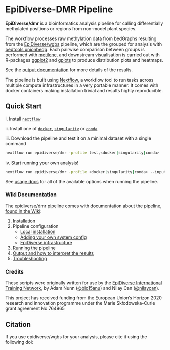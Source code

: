 EpiDiverse-DMR Pipeline
========================

**EpiDiverse/dmr** is a bioinformatics analysis pipeline for calling differentially methylated positions or regions from non-model plant species.

The workflow processes raw methylation data from bedGraphs resulting from the [EpiDiverse/wgbs](https://github.com/epidiverse/wgbs/) pipeline, which are the grouped for analysis with [bedtools unionbedg](https://github.com/arq5x/bedtools2). Each pairwise comparison between groups is performed with [metilene](https://www.bioinf.uni-leipzig.de/Software/metilene/), and downstream visualisation is carried out with R-packages [ggplot2]() and [gplots]() to produce distribution plots and heatmaps.

See the [output documentation](https://github.com/EpiDiverse/dmr/wiki/Pipeline-Output) for more details of the results.

The pipeline is built using [Nextflow](https://www.nextflow.io), a workflow tool to run tasks across multiple compute infrastructures in a very portable manner. It comes with docker containers making installation trivial and results highly reproducible.

## Quick Start

i. Install [`nextflow`](https://www.nextflow.io/)

ii. Install one of [`docker`](https://docs.docker.com/engine/installation/), [`singularity`](https://www.sylabs.io/guides/3.0/user-guide/) or [`conda`](https://conda.io/miniconda.html)

iii. Download the pipeline and test it on a minimal dataset with a single command

```bash
nextflow run epidiverse/dmr -profile test,<docker|singularity|conda>
```

iv. Start running your own analysis!

```bash
nextflow run epidiverse/dmr -profile <docker|singularity|conda> --input /path/to/wgbs/dir --samples /path/to/samples.tsv
```

See [usage docs](https://github.com/EpiDiverse/dmr/wiki/Pipeline-Usage) for all of the available options when running the pipeline.

### Wiki Documentation

The epidiverse/dmr pipeline comes with documentation about the pipeline, [found in the Wiki](https://github.com/EpiDiverse/dmr/wiki):

1. [Installation](https://github.com/EpiDiverse/dmr/wiki/Installation)
2. Pipeline configuration
    * [Local installation](https://github.com/EpiDiverse/dmr/wiki/Installation#2-install-the-pipeline)
    * [Adding your own system config](https://github.com/EpiDiverse/dmr/wiki/Installation#3-pipeline-configuration)
    * [EpiDiverse infrastructure](https://github.com/EpiDiverse/dmr/wiki/Installation#appendices)
3. [Running the pipeline](https://github.com/EpiDiverse/dmr/wiki/Pipeline-Usage)
4. [Output and how to interpret the results](https://github.com/EpiDiverse/dmr/wiki/Pipeline-Output)
5. [Troubleshooting](https://github.com/EpiDiverse/dmr/wiki/Troubleshooting)

### Credits

These scripts were originally written for use by the [EpiDiverse International Training Network](https://epidiverse.eu/), by Adam Nunn ([@bio15anu](https://github.com/bio15anu)) and Nilay Can ([@nilaycan](https://github.com/nilaycan)).

This project has received funding from the European Union’s Horizon 2020 research and innovation
programme under the Marie Skłodowska-Curie grant agreement No 764965

## Citation

If you use epidiverse/wgbs for your analysis, please cite it using the following doi: <placeholder>